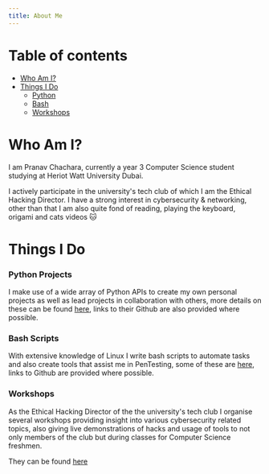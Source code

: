 ```yaml
---
title: About Me
---
```


# Table of contents

- [Who Am I?](#who-am-i)
- [Things I Do](#things-i-do)
  - [Python](#python-projects)
  - [Bash](#bash-scripts)
  - [Workshops](#workshops)

# Who Am I?

I am Pranav Chachara, currently a year 3 Computer Science student studying at Heriot Watt University Dubai.

I actively participate in the university's tech club of which I am the Ethical Hacking Director. I have a strong interest in cybersecurity & networking, other than that I am also quite fond of reading, playing the keyboard, origami and cats videos 🐱



# Things I Do
### Python Projects

I make use of a wide array of Python APIs to create my own personal projects as well as lead projects in collaboration with others, more details on these can be found [here](/projects), links to their Github are also provided where possible.



### Bash Scripts

With extensive knowledge of Linux I write bash scripts to automate tasks and also create tools that assist me in PenTesting, some of these are [here](/projects), links to Github are provided where possible.

### Workshops

As the Ethical Hacking Director of the the university's tech club I organise several workshops providing insight into various cybersecurity related topics, also giving live demonstrations of hacks and usage of tools to not only members of the club but during classes for Computer Science freshmen.


They can be found [here](/activities/ethical-hacking-director/#workshops)

